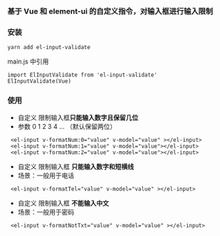 ### 基于 Vue 和 element-ui 的自定义指令，对输入框进行输入限制

### 安装

```
yarn add el-input-validate
```

main.js 中引用

```
import ElInputValidate from 'el-input-validate'
ElInputValidate(Vue)
```

### 使用

- 自定义 限制输入框**只能输入数字且保留几位**
- 参数 0 1 2 3 4 ... （默认保留两位）

```
 <el-input v-formatNum:0="value" v-model="value" ></el-input>
 <el-input v-formatNum:1="value" v-model="value"></el-input>
 <el-input v-formatNum:2="value" v-model="value"></el-input>
```

- 自定义 限制输入框 **只能输入数字和短横线**
- 场景：一般用于电话

```
 <el-input v-formatTel="value" v-model="value" ></el-input>
```

- 自定义 限制输入框 **不能输入中文**
- 场景：一般用于密码

```
 <el-input v-formatNotTxt="value" v-model="value" ></el-input>
```
